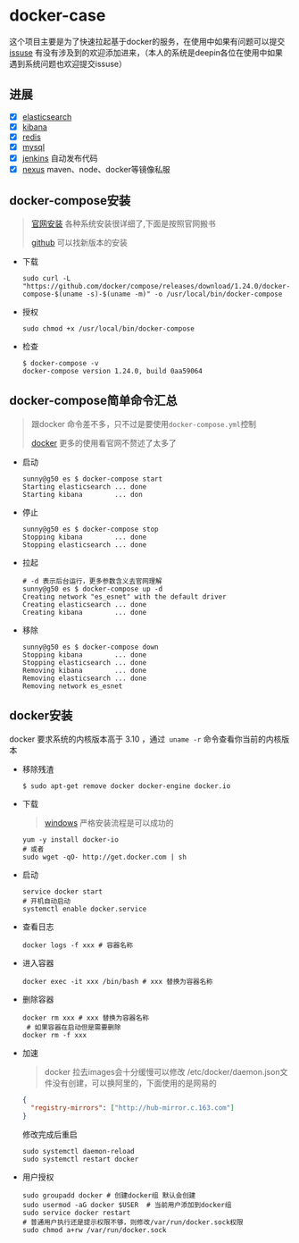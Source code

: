 # docker-case
这个项目主要是为了快速拉起基于docker的服务，在使用中如果有问题可以提交[issuse](https://github.com/zhaoyunxing92/docker-case/issues) 有没有涉及到的欢迎添加进来，（本人的系统是deepin各位在使用中如果遇到系统问题也欢迎提交issuse）

## 进展

* [x] [elasticsearch](./elasticsearch/readme.md)
* [x] [kibana](./kibana/readme.md)
* [x] [redis](./redis/readme.md)
* [x] [mysql](./mysql/readme.md)
* [x] [jenkins](./jenkins/readme.md) 自动发布代码
* [x] [nexus](./nexus/readme.md)  maven、node、docker等镜像私服
## docker-compose安装

> [官网安装](https://docs.docker.com/compose/install/)  各种系统安装很详细了,下面是按照官网搬书
>
> [github](https://github.com/docker/compose)  可以找新版本的安装

* 下载

  ```shell
  sudo curl -L "https://github.com/docker/compose/releases/download/1.24.0/docker-compose-$(uname -s)-$(uname -m)" -o /usr/local/bin/docker-compose
  ```

* 授权

  ```shell
  sudo chmod +x /usr/local/bin/docker-compose
  ```

* 检查

  ```shell
  $ docker-compose -v
  docker-compose version 1.24.0, build 0aa59064
  ```

## docker-compose简单命令汇总

> 跟docker 命令差不多，只不过是要使用`docker-compose.yml`控制
>
> [docker](https://docs.docker.com/engine/reference/run/) 更多的使用看官网不赘述了太多了

* 启动

  ```shell
  sunny@g50 es $ docker-compose start
  Starting elasticsearch ... done
  Starting kibana        ... don
  ```

* 停止

  ```shell
  sunny@g50 es $ docker-compose stop
  Stopping kibana        ... done
  Stopping elasticsearch ... done
  ```

* 拉起

  ```shell
  # -d 表示后台运行，更多参数含义去官网理解
  sunny@g50 es $ docker-compose up -d
  Creating network "es_esnet" with the default driver
  Creating elasticsearch ... done
  Creating kibana        ... done
  ```

* 移除

  ```shell
  sunny@g50 es $ docker-compose down
  Stopping kibana        ... done
  Stopping elasticsearch ... done
  Removing kibana        ... done
  Removing elasticsearch ... done
  Removing network es_esnet
  ```
## docker安装  

docker 要求系统的内核版本高于 3.10 ，通过` uname -r` 命令查看你当前的内核版本

* 移除残渣

  ```shell
  $ sudo apt-get remove docker docker-engine docker.io
  ```

* 下载

  > [windows](https://docs.docker.com/v17.09/docker-for-windows/install/) 严格安装流程是可以成功的

  ```shell
  yum -y install docker-io
  # 或者
  sudo wget -qO- http://get.docker.com | sh
  ```

* 启动

  ```shell
  service docker start
  # 开机自动启动
  systemctl enable docker.service
  ```

* 查看日志
  
  ```shell
  docker logs -f xxx # 容器名称
  ```
* 进入容器
  
  ```shell
  docker exec -it xxx /bin/bash # xxx 替换为容器名称
  ```
* 删除容器
  
   ```shell
  docker rm xxx # xxx 替换为容器名称
    # 如果容器在启动但是需要删除
  docker rm -f xxx
   ```

* 加速

  > docker 拉去images会十分缓慢可以修改 /etc/docker/daemon.json文件没有创建，可以换阿里的，下面使用的是网易的

  ```json
  {
    "registry-mirrors": ["http://hub-mirror.c.163.com"]
  }
  ```

  修改完成后重启

  ```shell
  sudo systemctl daemon-reload
  sudo systemctl restart docker
  ```

* 用户授权

  ```shell
  sudo groupadd docker # 创建docker组 默认会创建
  sudo usermod -aG docker $USER  # 当前用户添加到docker组
  sudo service docker restart
  # 普通用户执行还是提示权限不够，则修改/var/run/docker.sock权限 
  sudo chmod a+rw /var/run/docker.sock
  ```

